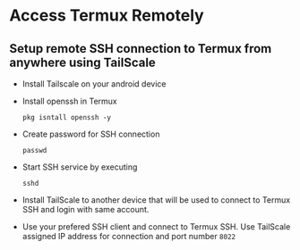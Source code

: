 # Access Termux Remotely
	
## Setup remote SSH connection to Termux from anywhere using TailScale
	
*	Install Tailscale on your android device

*	Install openssh in Termux
	```
	pkg isntall openssh -y
	```
*	Create password for SSH connection
	```
	passwd
	```
*	Start SSH service by executing
	```
	sshd
	```
*	Install TailScale to another device that will be used to connect to Termux SSH and login with same account.

*	Use your prefered SSH client and connect to Termux SSH. Use TailScale assigned IP address for connection and port number `8022`
